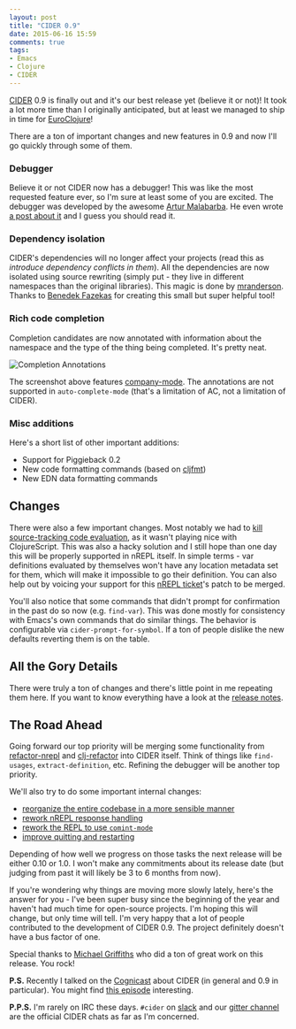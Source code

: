 ```yaml
---
layout: post
title: "CIDER 0.9"
date: 2015-06-16 15:59
comments: true
tags:
- Emacs
- Clojure
- CIDER
---
```


[CIDER](https://github.com/clojure-emacs/cider) 0.9 is finally out and
it's our best release yet (believe it or not)! It took a lot
more time than I originally anticipated, but at least we managed to
ship in time for [EuroClojure](http://euroclojure.org)!

There are a ton of important changes and new features in 0.9 and now I'll go
quickly through some of them.

<!--more-->

### Debugger

Believe it or not CIDER now has a debugger! This was like
the most requested feature ever, so I'm sure at least some of you are
excited. The debugger was developed by the awesome
[Artur Malabarba](http://endlessparentheses.com). He even wrote
[a post about it](http://endlessparentheses.com/cider-debug-a-visual-interactive-debugger-for-clojure.html)
and I guess you should read it.

### Dependency isolation

CIDER's dependencies will no longer affect your projects (read this as
_introduce dependency conflicts in them_). All the dependencies are
now isolated using source rewriting (simply put - they live in
different namespaces than the original libraries). This magic is done by
[mranderson](https://github.com/benedekfazekas/mranderson). Thanks to
[Benedek Fazekas](https://github.com/benedekfazekas) for creating this
small but super helpful tool!

### Rich code completion

Completion candidates are now annotated with information about the
namespace and the type of the thing being completed. It's pretty neat.

![Completion Annotations](https://raw.githubusercontent.com/clojure-emacs/cider/master/doc/images/completion-annotations.png)

The screenshot above features
[company-mode](http://company-mode.github.io/). The annotations are
not supported in `auto-complete-mode` (that's a limitation of AC, not
a limitation of CIDER).

### Misc additions

Here's a short list of other important additions:

* Support for Piggieback 0.2
* New code formatting commands (based on [cljfmt](https://github.com/weavejester/cljfmt))
* New EDN data formatting commands

## Changes

There were also a few important changes. Most notably we had to
[kill source-tracking code evaluation](https://github.com/clojure-emacs/cider/issues/1088),
as it wasn't playing nice with ClojureScript. This was also a hacky
solution and I still hope than one day this will be properly supported
in nREPL itself. In simple terms - var definitions evaluated by
themselves won't have any location metadata set for them, which will
make it impossible to go their definition.  You can also help out by
voicing your support for this
[nREPL ticket](http://dev.clojure.org/jira/browse/NREPL-59)'s patch to
be merged.

You'll also notice that some commands that didn't prompt for
confirmation in the past do so now (e.g. `find-var`).  This was done mostly for
consistency with Emacs's own commands that do similar things. The
behavior is configurable via `cider-prompt-for-symbol`. If a ton of
people dislike the new defaults reverting them is on the table.

## All the Gory Details

There were truly a ton of changes and there's little point in me
repeating them here. If you want to know everything have a look at the
[release notes](https://github.com/clojure-emacs/cider/releases/tag/v0.9.0).

## The Road Ahead

Going forward our top priority will be merging some functionality from
[refactor-nrepl](https://github.com/clojure-emacs/refactor-nrepl) and
[clj-refactor](https://github.com/clojure-emacs/clj-refactor.el) into
CIDER itself.  Think of things like `find-usages`,
`extract-definition`, etc. Refining the debugger will be another top
priority.

We'll also try to do some important internal changes:

- [reorganize the entire codebase in a more sensible manner](https://github.com/clojure-emacs/cider/issues/1068)
- [rework nREPL response handling](https://github.com/clojure-emacs/cider/issues/1099)
- [rework the REPL to use `comint-mode`](https://github.com/clojure-emacs/cider/issues/709)
- [improve quitting and restarting](https://github.com/clojure-emacs/cider/issues/732)

Depending of how well we progress on those tasks the next release will
be either 0.10 or 1.0. I won't make any commitments about its release
date (but judging from past it will likely be 3 to 6 months from now).

If you're wondering why things are moving more slowly lately, here's
the answer for you - I've been super busy since the beginning of the
year and haven't had much time for open-source projects. I'm hoping
this will change, but only time will tell.  I'm very happy that a lot
of people contributed to the development of CIDER 0.9. The project
definitely doesn't have a bus factor of one.

Special thanks to [Michael Griffiths](https://github.com/cichli) who
did a ton of great work on this release. You rock!

**P.S.** Recently I talked on the
[Cognicast](http://blog.cognitect.com/cognicast) about CIDER (in
general and 0.9 in particular). You might find
[this episode](http://blog.cognitect.com/cognicast/080) interesting.

**P.P.S.** I'm rarely on IRC these days. `#cider` on
  [slack](https://clojurians.slack.com/) and our
  [gitter channel](https://gitter.im/clojure-emacs/cider) are the
  official CIDER chats as far as I'm concerned.
